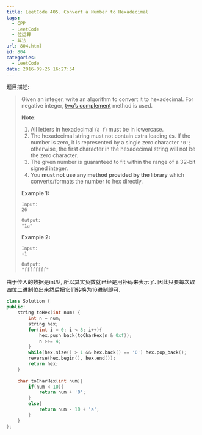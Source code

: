 ```yaml
---
title: LeetCode 405. Convert a Number to Hexadecimal
tags:
  - CPP
  - LeetCode
  - 位运算
  - 算法
url: 804.html
id: 804
categories:
  - LeetCode
date: 2016-09-26 16:27:54
---
```

题目描述:

> Given an integer, write an algorithm to convert it to hexadecimal. For negative integer, [two’s complement](https://en.wikipedia.org/wiki/Two%27s_complement) method is used.
>
> **Note:**
>
> 1. All letters in hexadecimal (`a-f`) must be in lowercase.
> 2. The hexadecimal string must not contain extra leading `0`s. If the number is zero, it is represented by a single zero character `'0'`; otherwise, the first character in the hexadecimal string will not be the zero character.
> 3. The given number is guaranteed to fit within the range of a 32-bit signed integer.
> 4. You **must not use any method provided by the library** which converts/formats the number to hex directly.
>
> **Example 1:**
>
> ```
> Input:
> 26
>
> Output:
> "1a"
>
> ```
>
> **Example 2:**
>
> ```
> Input:
> -1
>
> Output:
> "ffffffff"
> ```

由于传入的数据是int型, 所以其实负数就已经是用补码来表示了. 因此只要每次取四位二进制位出来然后把它们转换为16进制即可.

```cpp
class Solution {
public:
    string toHex(int num) {
        int n = num;
        string hex;
        for(int i = 0; i < 8; i++){
            hex.push_back(toCharHex(n & 0xf));
            n >>= 4;
        }
        while(hex.size() > 1 && hex.back() == '0') hex.pop_back();
        reverse(hex.begin(), hex.end());
        return hex;
    }
    
    char toCharHex(int num){
        if(num < 10){
            return num + '0';
        }
        else{
            return num - 10 + 'a';
        }
    }
};
```

